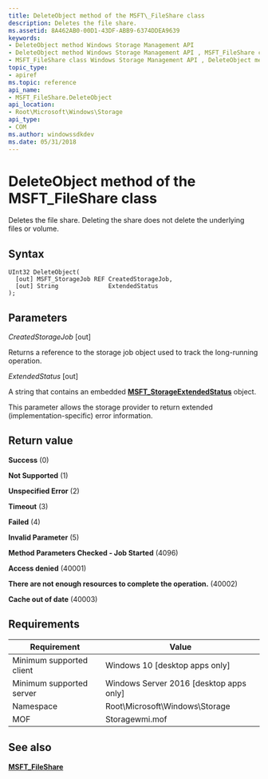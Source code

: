 ```yaml
---
title: DeleteObject method of the MSFT\_FileShare class
description: Deletes the file share.
ms.assetid: 8A462AB0-00D1-43DF-ABB9-6374DDEA9639
keywords:
- DeleteObject method Windows Storage Management API
- DeleteObject method Windows Storage Management API , MSFT_FileShare class
- MSFT_FileShare class Windows Storage Management API , DeleteObject method
topic_type:
- apiref
ms.topic: reference
api_name:
- MSFT_FileShare.DeleteObject
api_location:
- Root\Microsoft\Windows\Storage
api_type:
- COM
ms.author: windowssdkdev
ms.date: 05/31/2018
---
```


# DeleteObject method of the MSFT\_FileShare class

Deletes the file share. Deleting the share does not delete the underlying files or volume.

## Syntax


```mof
UInt32 DeleteObject(
  [out] MSFT_StorageJob REF CreatedStorageJob,
  [out] String              ExtendedStatus
);
```



## Parameters

 

*CreatedStorageJob* \[out\]
 

Returns a reference to the storage job object used to track the long-running operation.

 

*ExtendedStatus* \[out\]
 

A string that contains an embedded [**MSFT\_StorageExtendedStatus**](msft-storageextendedstatus.md) object.

This parameter allows the storage provider to return extended (implementation-specific) error information.

 

## Return value

 

**Success** (0)
 

**Not Supported** (1)
 

**Unspecified Error** (2)
 

**Timeout** (3)
 

**Failed** (4)
 

**Invalid Parameter** (5)
 

**Method Parameters Checked - Job Started** (4096)
 

**Access denied** (40001)
 

**There are not enough resources to complete the operation.** (40002)
 

**Cache out of date** (40003)
 

## Requirements



| Requirement | Value |
|-------------------------------------|-------------------------------------------------------------------------------------------|
| Minimum supported client | Windows 10 \[desktop apps only\]                                               |
| Minimum supported server | Windows Server 2016 \[desktop apps only\]                                      |
| Namespace                | Root\\Microsoft\\Windows\\Storage                                              |
| MOF                      |  Storagewmi.mof  |



## See also

 

[**MSFT\_FileShare**](msft-fileshare.md)
 

 

 





